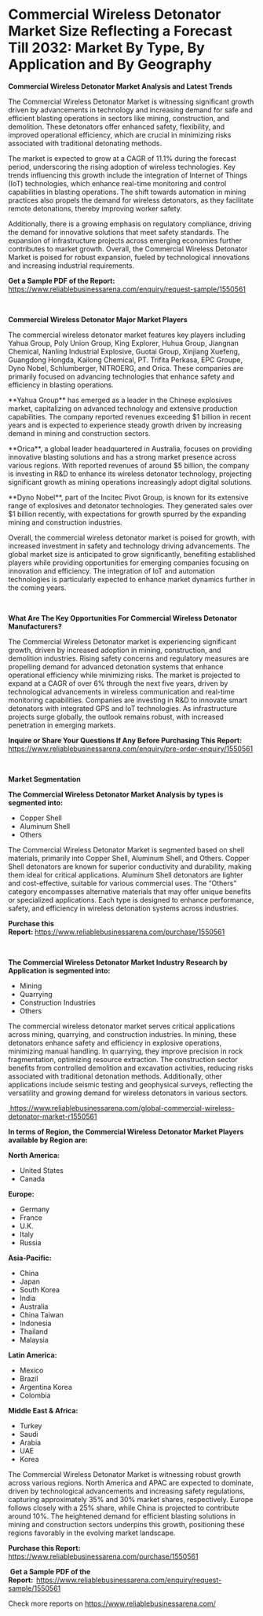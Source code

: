 <p><h1>Commercial Wireless Detonator Market Size Reflecting a Forecast Till 2032: Market By Type, By Application and By Geography</h1></p><p><strong>Commercial Wireless Detonator Market Analysis and Latest Trends</strong></p>
<p><p>The Commercial Wireless Detonator Market is witnessing significant growth driven by advancements in technology and increasing demand for safe and efficient blasting operations in sectors like mining, construction, and demolition. These detonators offer enhanced safety, flexibility, and improved operational efficiency, which are crucial in minimizing risks associated with traditional detonating methods.</p><p>The market is expected to grow at a CAGR of 11.1% during the forecast period, underscoring the rising adoption of wireless technologies. Key trends influencing this growth include the integration of Internet of Things (IoT) technologies, which enhance real-time monitoring and control capabilities in blasting operations. The shift towards automation in mining practices also propels the demand for wireless detonators, as they facilitate remote detonations, thereby improving worker safety.</p><p>Additionally, there is a growing emphasis on regulatory compliance, driving the demand for innovative solutions that meet safety standards. The expansion of infrastructure projects across emerging economies further contributes to market growth. Overall, the Commercial Wireless Detonator Market is poised for robust expansion, fueled by technological innovations and increasing industrial requirements.</p></p>
<p><strong>Get a Sample PDF of the Report:&nbsp;</strong> <a href="https://www.reliablebusinessarena.com/enquiry/request-sample/1550561?utm_campaign=2439&utm_medium=2&utm_source=Github&utm_content=ia&utm_term=27022025&utm_id=commercial-wireless-detonator">https://www.reliablebusinessarena.com/enquiry/request-sample/1550561</a></p>
<p>&nbsp;</p>
<p><strong>Commercial Wireless Detonator Major Market Players</strong></p>
<p><p>The commercial wireless detonator market features key players including Yahua Group, Poly Union Group, King Explorer, Huhua Group, Jiangnan Chemical, Nanling Industrial Explosive, Guotai Group, Xinjiang Xuefeng, Guangdong Hongda, Kailong Chemical, PT. Trifita Perkasa, EPC Groupe, Dyno Nobel, Schlumberger, NITROERG, and Orica. These companies are primarily focused on advancing technologies that enhance safety and efficiency in blasting operations.</p><p>**Yahua Group** has emerged as a leader in the Chinese explosives market, capitalizing on advanced technology and extensive production capabilities. The company reported revenues exceeding $1 billion in recent years and is expected to experience steady growth driven by increasing demand in mining and construction sectors.</p><p>**Orica**, a global leader headquartered in Australia, focuses on providing innovative blasting solutions and has a strong market presence across various regions. With reported revenues of around $5 billion, the company is investing in R&D to enhance its wireless detonator technology, projecting significant growth as mining operations increasingly adopt digital solutions.</p><p>**Dyno Nobel**, part of the Incitec Pivot Group, is known for its extensive range of explosives and detonator technologies. They generated sales over $1 billion recently, with expectations for growth spurred by the expanding mining and construction industries.</p><p>Overall, the commercial wireless detonator market is poised for growth, with increased investment in safety and technology driving advancements. The global market size is anticipated to grow significantly, benefiting established players while providing opportunities for emerging companies focusing on innovation and efficiency. The integration of IoT and automation technologies is particularly expected to enhance market dynamics further in the coming years.</p></p>
<p>&nbsp;</p>
<p><strong>What Are The Key Opportunities For Commercial Wireless Detonator Manufacturers?</strong></p>
<p><p>The Commercial Wireless Detonator market is experiencing significant growth, driven by increased adoption in mining, construction, and demolition industries. Rising safety concerns and regulatory measures are propelling demand for advanced detonation systems that enhance operational efficiency while minimizing risks. The market is projected to expand at a CAGR of over 6% through the next five years, driven by technological advancements in wireless communication and real-time monitoring capabilities. Companies are investing in R&D to innovate smart detonators with integrated GPS and IoT technologies. As infrastructure projects surge globally, the outlook remains robust, with increased penetration in emerging markets.</p></p>
<p><strong>Inquire or Share Your Questions If Any Before Purchasing This Report:</strong> <a href="https://www.reliablebusinessarena.com/enquiry/pre-order-enquiry/1550561?utm_campaign=2439&utm_medium=2&utm_source=Github&utm_content=ia&utm_term=27022025&utm_id=commercial-wireless-detonator">https://www.reliablebusinessarena.com/enquiry/pre-order-enquiry/1550561</a></p>
<p>&nbsp;</p>
<p><strong>Market Segmentation</strong></p>
<p><strong>The Commercial Wireless Detonator Market Analysis by types is segmented into:</strong></p>
<p><ul><li>Copper Shell</li><li>Aluminum Shell</li><li>Others</li></ul></p>
<p><p>The Commercial Wireless Detonator Market is segmented based on shell materials, primarily into Copper Shell, Aluminum Shell, and Others. Copper Shell detonators are known for superior conductivity and durability, making them ideal for critical applications. Aluminum Shell detonators are lighter and cost-effective, suitable for various commercial uses. The “Others” category encompasses alternative materials that may offer unique benefits or specialized applications. Each type is designed to enhance performance, safety, and efficiency in wireless detonation systems across industries.</p></p>
<p><strong>Purchase this Report:&nbsp;</strong><a href="https://www.reliablebusinessarena.com/purchase/1550561?utm_campaign=2439&utm_medium=2&utm_source=Github&utm_content=ia&utm_term=27022025&utm_id=commercial-wireless-detonator">https://www.reliablebusinessarena.com/purchase/1550561</a></p>
<p>&nbsp;</p>
<p><strong>The Commercial Wireless Detonator Market Industry Research by Application is segmented into:</strong></p>
<p><ul><li>Mining</li><li>Quarrying</li><li>Construction Industries</li><li>Others</li></ul></p>
<p><p>The commercial wireless detonator market serves critical applications across mining, quarrying, and construction industries. In mining, these detonators enhance safety and efficiency in explosive operations, minimizing manual handling. In quarrying, they improve precision in rock fragmentation, optimizing resource extraction. The construction sector benefits from controlled demolition and excavation activities, reducing risks associated with traditional detonation methods. Additionally, other applications include seismic testing and geophysical surveys, reflecting the versatility and growing demand for wireless detonators in various sectors.</p></p>
<p><a href="https://www.reliablebusinessarena.com/global-commercial-wireless-detonator-market-r1550561?utm_campaign=2439&utm_medium=2&utm_source=Github&utm_content=ia&utm_term=27022025&utm_id=commercial-wireless-detonator">&nbsp;https://www.reliablebusinessarena.com/global-commercial-wireless-detonator-market-r1550561</a></p>
<p><strong>In terms of Region, the Commercial Wireless Detonator Market Players available by Region are:</strong></p>
<p>
    <p> <strong> North America: </strong>
        <ul>
            <li>United States</li>
            <li>Canada</li>
        </ul>
        </p> 
    <p> <strong> Europe: </strong>
        <ul>
            <li>Germany</li>
            <li>France</li>
            <li>U.K.</li>
            <li>Italy</li>
            <li>Russia</li>
        </ul>
        </p> 
    <p> <strong> Asia-Pacific: </strong>
        <ul>
            <li>China</li>
            <li>Japan</li>
            <li>South Korea</li>
            <li>India</li>
            <li>Australia</li>
            <li>China Taiwan</li>
            <li>Indonesia</li>
            <li>Thailand</li>
            <li>Malaysia</li>
        </ul>
        </p> 
    <p> <strong> Latin America: </strong>
        <ul>
            <li>Mexico</li>
            <li>Brazil</li>
            <li>Argentina Korea</li>
            <li>Colombia</li>
        </ul>
        </p> 
    <p> <strong> Middle East & Africa: </strong>
        <ul>
            <li>Turkey</li>
            <li>Saudi</li>
            <li>Arabia</li>
            <li>UAE</li>
            <li>Korea</li>
        </ul>
    </p>
    </p>
<p><p>The Commercial Wireless Detonator Market is witnessing robust growth across various regions. North America and APAC are expected to dominate, driven by technological advancements and increasing safety regulations, capturing approximately 35% and 30% market shares, respectively. Europe follows closely with a 25% share, while China is projected to contribute around 10%. The heightened demand for efficient blasting solutions in mining and construction sectors underpins this growth, positioning these regions favorably in the evolving market landscape.</p></p>
<p><strong>Purchase this Report: </strong><a href="https://www.reliablebusinessarena.com/purchase/1550561?utm_campaign=2439&utm_medium=2&utm_source=Github&utm_content=ia&utm_term=27022025&utm_id=commercial-wireless-detonator">https://www.reliablebusinessarena.com/purchase/1550561</a></p>
<p>&nbsp;<strong>Get a Sample PDF of the Report:&nbsp;&nbsp;</strong><a href="https://www.reliablebusinessarena.com/enquiry/request-sample/1550561?utm_campaign=2439&utm_medium=2&utm_source=Github&utm_content=ia&utm_term=27022025&utm_id=commercial-wireless-detonator">https://www.reliablebusinessarena.com/enquiry/request-sample/1550561</a></p>
<p><strong></strong></p>
<p>Check more reports on <a href="https://www.reliablebusinessarena.com/?utm_campaign=2439&utm_medium=2&utm_source=Github&utm_content=ia&utm_term=27022025&utm_id=commercial-wireless-detonator">https://www.reliablebusinessarena.com/</a></p>